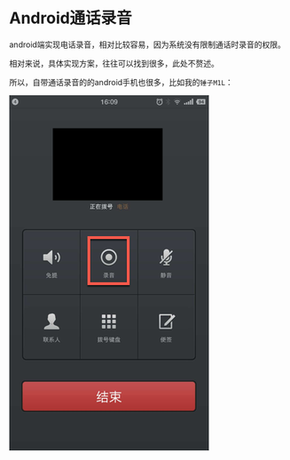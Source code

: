 # Android通话录音

android端实现电话录音，相对比较容易，因为系统没有限制通话时录音的权限。

相对来说，具体实现方案，往往可以找到很多，此处不赘述。

所以，自带通话录音的的android手机也很多，比如我的`锤子M1L`：

![锥子手机中自带通话录音](../../assets/img/smartisan_android_buildin_phone_call_record.png)
